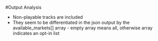 #Output Analysis

* Non-playable tracks are included
* They seem to be differentiated in the json output by the available_markets[] array - empty array means all, otherwise array indicates an opt-in list